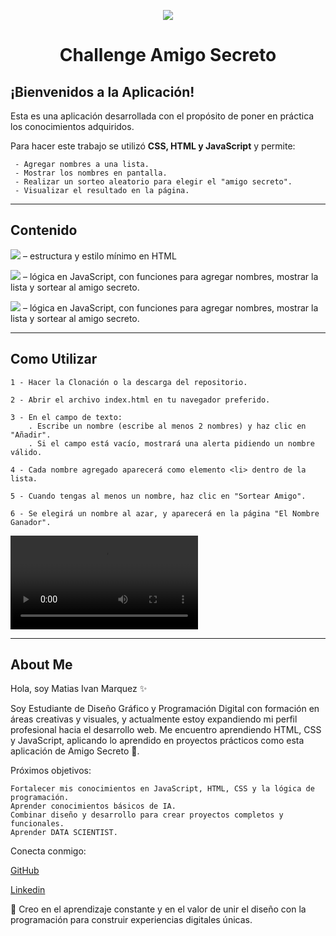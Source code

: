 <p align="center">
<img src="https://img.shields.io/badge/STATUS-%20FINALIZADO-green">
</p>

<h1 align="center">Challenge Amigo Secreto</h1>


<h2>¡Bienvenidos a la Aplicación!</h2>

<p1>Esta es una aplicación desarrollada con el propósito de poner en práctica los conocimientos adquiridos.</p1>

<p2>Para hacer este trabajo se utilizó **CSS, HTML y JavaScript** y permite:</p2>

<l1>

     - Agregar nombres a una lista.
     - Mostrar los nombres en pantalla.
     - Realizar un sorteo aleatorio para elegir el "amigo secreto".
     - Visualizar el resultado en la página.
 
</l1>

- - -


<h2>Contenido</h2>

<p align="left">
<img src="https://img.shields.io/badge/index.-%20html-red"> – estructura y estilo mínimo en HTML
</p>
<p align="left">
<img src="https://img.shields.io/badge/app.-%20js-yellow"> – lógica en JavaScript, con funciones para agregar nombres, mostrar la lista y sortear al amigo secreto.
</p>
<p align="left">
<img src="https://img.shields.io/badge/style.-%20css-skyblue"> – lógica en JavaScript, con funciones para agregar nombres, mostrar la lista y sortear al amigo secreto.
</p>

- - - 


<h2>Como Utilizar</h2>

<l2>

    1 - Hacer la Clonación o la descarga del repositorio.

    2 - Abrir el archivo index.html en tu navegador preferido.

    3 - En el campo de texto:
        . Escribe un nombre (escribe al menos 2 nombres) y haz clic en "Añadir".
        . Si el campo está vacío, mostrará una alerta pidiendo un nombre válido.

    4 - Cada nombre agregado aparecerá como elemento <li> dentro de la lista.

    5 - Cuando tengas al menos un nombre, haz clic en "Sortear Amigo".

    6 - Se elegirá un nombre al azar, y aparecerá en la página "El Nombre Ganador".

</l2>

<video controls src="assets/video-ejemplo-amigo-secreto.mp4"></video>

- - -

<h2>About Me</h2>

<p1>Hola, soy Matias Ivan Marquez ✨

Soy Estudiante de Diseño Gráfico y Programación Digital con formación en áreas creativas y visuales, y actualmente estoy expandiendo mi perfil profesional hacia el desarrollo web.
Me encuentro aprendiendo HTML, CSS y JavaScript, aplicando lo aprendido en proyectos prácticos como esta aplicación de Amigo Secreto 🎁.

Próximos objetivos:

    Fortalecer mis conocimientos en JavaScript, HTML, CSS y la lógica de programación.
    Aprender conocimientos básicos de IA.
    Combinar diseño y desarrollo para crear proyectos completos y funcionales.
    Aprender DATA SCIENTIST.

Conecta conmigo:

   [GitHub](https://github.com/MarquezIMatias)

   [Linkedin](www.linkedin.com/in/matias-ivan-marquez-b05888378)


🚀 Creo en el aprendizaje constante y en el valor de unir el diseño con la programación para construir experiencias digitales únicas.
</p1>

